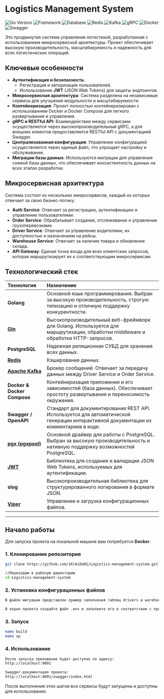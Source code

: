 # Logistics Management System
![Go Version](https://img.shields.io/badge/Go-1.21%2B-blue.svg)
![Framework](https://img.shields.io/badge/Framework-Gin-green.svg)
![Database](https://img.shields.io/badge/Database-PostgreSQL-blue.svg)
![Redis](https://img.shields.io/badge/Cache-Redis-red.svg)
![Kafka](https://img.shields.io/badge/Apache-Kafka-231F20.svg)
![gRPC](https://img.shields.io/badge/RPC-gRPC-green.svg)
![Docker](https://img.shields.io/badge/Docker-Supported-brightgreen.svg)
![Swagger](https://img.shields.io/badge/-Swagger-%2385EA2D?logo=swagger&logoColor=black)

Это продвинутая система управления логистикой, разработанная с использованием микросервисной архитектуры. Проект обеспечивает высокую производительность, масштабируемость и надежность для всех логистических операций.

## Ключевые особенности
*    **Аутентификация и безопасность**:
        *   Регистрация и авторизация пользователей.
        *   Использование **JWT** (JSON Web Tokens) для защиты эндпоинтов.
*   **Микросервисная архитектура**: Система разделена на независимые сервисы для улучшения модульности и масштабируемости.
*   **Контейнеризация**: Проект полностью контейнеризирован с использованием Docker и Docker Compose для легкого развертывания и управления.
*   **gRPC и RESTful API**: Взаимодействие между сервисами осуществляется через высокопроизводительный gRPC, а для внешних клиентов предоставляется RESTful API с документацией Swagger.
*   **Централизованная конфигурация**: Управление конфигурацией осуществляется через единый файл, что упрощает настройку и обслуживание.
*   **Миграции базы данных**: Используются миграции для управления схемой базы данных, что обеспечивает консистентность данных на всех этапах разработки.

## Микросервисная архитектура

Система состоит из нескольких микросервисов, каждый из которых отвечает за свою бизнес-логику:

*   **Auth Service**: Отвечает за регистрацию, аутентификацию и управление пользователями.
*   **Order Service**: Обрабатывает создание, отслеживание и управление грузоперевозками.
*   **Driver Service**: Отвечает за управление водителями, их доступностью и назначением на рейсы.
*   **Warehouse Service**: Отвечает за наличие товара и обновление склада.
*   **API Gateway**: Единая точка входа для всех клиентских запросов, которая маршрутизирует их к соответствующим микросервисам.

## Технологический стек

| Технология | Назначение |
| :--- | :--- |
| **Golang** | Основной язык программирования. Выбран за высокую производительность, строгую типизацию и отличную поддержку конкурентности. |
| **[Gin](https://github.com/gin-gonic/gin)** | Высокопроизводительный веб-фреймворк для Golang. Используется для маршрутизации, обработки middleware и обработки HTTP-запросов. |
| **PostgreSQL** | Надежная реляционная СУБД для хранения всех данных. |
| **[Redis](https://github.com/redis/go-redis/v9)** | Кэширование данных. |
| **[Apache Kafka](https://github.com/segmentio/kafka-go)**| Брокер сообщений. Отвечает за передачу данных между Driver Service и Order Service. |
| **Docker & Docker Compose** | Контейнеризация приложения и его зависимостей (база данных). Обеспечивает простоту развертывания и переносимость окружения. |
| **Swagger / OpenAPI** | Стандарт для документирования REST API. Используется для автоматической генерации интерактивной документации из комментариев в коде. |
| **[pgx (pgxpool)](https://pkg.go.dev/github.com/jackc/pgx/v5/pgxpool)** | Основной драйвер для работы с PostgreSQL. Выбран за высокую производительность и нативную поддержку возможностей PostgreSQL. |
| **[JWT](https://pkg.go.dev/github.com/golang-jwt/jwt/v5)** | Библиотека для создания и валидации JSON Web Tokens, используемых для аутентификации. |
| **slog** | Высокопроизводительная библиотека для структурированного логирования в формате JSON. |
| **[Viper](https://github.com/spf13/viper)** | Управление и загрузка конфигурационных файлов. |


---


## Начало работы

Для запуска проекта на локальной машине вам потребуется **Docker**.

### 1. Клонирование репозитория

```bash
git clone https://github.com/1KrAiDoN1/Logistics-management-system.git

//Переходим в рабочую директорию
cd Logistics-management-system
```
### 2. Установка конфигурацонных файлов

```bash
В файле миграции представлен пример заполнения таблиц drivers и warehouse_stock. Можете изменить их по желанию.

В корне проекта создайте файл .env и заполните его в соответствии с примером .env.example
```
### 3. Запуск

```bash
make build
make up
```
### 4. Использование

```bash
После запуска приложение будет доступно по адресу:
http://localhost:9091

Swagger-документация проекта:
http://localhost:9091/swagger/index.html
```
После выполнения этих шагов все сервисы будут запущены и доступны для использования.